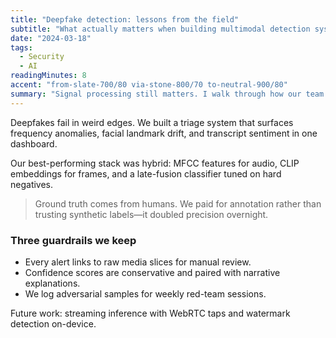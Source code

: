 ```yaml
---
title: "Deepfake detection: lessons from the field"
subtitle: "What actually matters when building multimodal detection systems."
date: "2024-03-18"
tags:
  - Security
  - AI
readingMinutes: 8
accent: "from-slate-700/80 via-stone-800/70 to-neutral-900/80"
summary: "Signal processing still matters. I walk through how our team combined classical audio features with transformer embeddings, the evaluation metrics we almost chose, and how product constraints shaped the model’s final architecture."
---
```


Deepfakes fail in weird edges. We built a triage system that surfaces frequency anomalies, facial landmark drift, and transcript sentiment in one dashboard.

Our best-performing stack was hybrid: MFCC features for audio, CLIP embeddings for frames, and a late-fusion classifier tuned on hard negatives.

> Ground truth comes from humans. We paid for annotation rather than trusting synthetic labels—it doubled precision overnight.

### Three guardrails we keep

- Every alert links to raw media slices for manual review.
- Confidence scores are conservative and paired with narrative explanations.
- We log adversarial samples for weekly red-team sessions.

Future work: streaming inference with WebRTC taps and watermark detection on-device.
